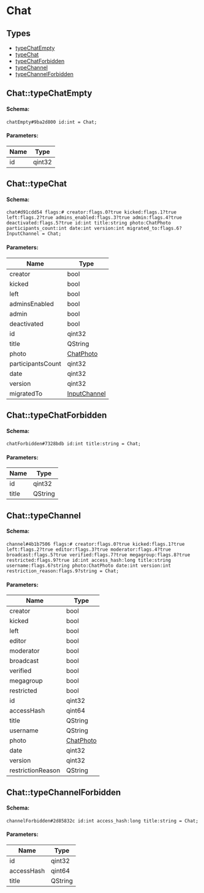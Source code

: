 # Chat

## Types

* [typeChatEmpty](#chattypechatempty)
* [typeChat](#chattypechat)
* [typeChatForbidden](#chattypechatforbidden)
* [typeChannel](#chattypechannel)
* [typeChannelForbidden](#chattypechannelforbidden)

## Chat::typeChatEmpty

#### Schema:

`chatEmpty#9ba2d800 id:int = Chat;`

#### Parameters:

|Name|Type|
|----|----|
|id|qint32|

## Chat::typeChat

#### Schema:

`chat#d91cdd54 flags:# creator:flags.0?true kicked:flags.1?true left:flags.2?true admins_enabled:flags.3?true admin:flags.4?true deactivated:flags.5?true id:int title:string photo:ChatPhoto participants_count:int date:int version:int migrated_to:flags.6?InputChannel = Chat;`

#### Parameters:

|Name|Type|
|----|----|
|creator|bool|
|kicked|bool|
|left|bool|
|adminsEnabled|bool|
|admin|bool|
|deactivated|bool|
|id|qint32|
|title|QString|
|photo|[ChatPhoto](chatphoto.md)|
|participantsCount|qint32|
|date|qint32|
|version|qint32|
|migratedTo|[InputChannel](inputchannel.md)|

## Chat::typeChatForbidden

#### Schema:

`chatForbidden#7328bdb id:int title:string = Chat;`

#### Parameters:

|Name|Type|
|----|----|
|id|qint32|
|title|QString|

## Chat::typeChannel

#### Schema:

`channel#4b1b7506 flags:# creator:flags.0?true kicked:flags.1?true left:flags.2?true editor:flags.3?true moderator:flags.4?true broadcast:flags.5?true verified:flags.7?true megagroup:flags.8?true restricted:flags.9?true id:int access_hash:long title:string username:flags.6?string photo:ChatPhoto date:int version:int restriction_reason:flags.9?string = Chat;`

#### Parameters:

|Name|Type|
|----|----|
|creator|bool|
|kicked|bool|
|left|bool|
|editor|bool|
|moderator|bool|
|broadcast|bool|
|verified|bool|
|megagroup|bool|
|restricted|bool|
|id|qint32|
|accessHash|qint64|
|title|QString|
|username|QString|
|photo|[ChatPhoto](chatphoto.md)|
|date|qint32|
|version|qint32|
|restrictionReason|QString|

## Chat::typeChannelForbidden

#### Schema:

`channelForbidden#2d85832c id:int access_hash:long title:string = Chat;`

#### Parameters:

|Name|Type|
|----|----|
|id|qint32|
|accessHash|qint64|
|title|QString|

